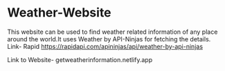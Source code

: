 # Weather-Website
This website can be used to find weather related information of any place around the world.It uses Weather by API-Ninjas for fetching the details. Link- Rapid https://rapidapi.com/apininjas/api/weather-by-api-ninjas

Link to Website- 
getweatherinformation.netlify.app
